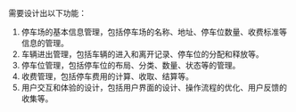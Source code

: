 需要设计出以下功能：
1. 停车场的基本信息管理，包括停车场的名称、地址、停车位数量、收费标准等信息的管理。
2. 车辆进出管理，包括车辆的进入和离开记录、停车位的分配和释放等。
3. 停车位管理，包括停车位的布局、分类、数量、状态等的管理。
4. 收费管理，包括停车费用的计算、收取、结算等。
5. 用户交互和体验的设计，包括用户界面的设计、操作流程的优化、用户反馈的收集等。
